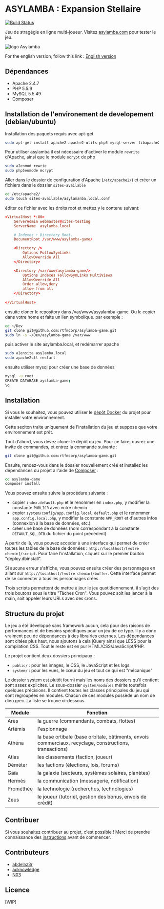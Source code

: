 ASYLAMBA : Expansion Stellaire
==============================

[![Build Status](https://travis-ci.org/rtfmcorp/asylamba-game.svg?branch=master)](https://travis-ci.org/rtfmcorp/asylamba-game)

Jeu de stragégie en ligne multi-joueur. Visitez [asylamba.com](http://asylamba.com) pour tester le jeu.

![logo Asylamba](http://asylamba.com/public/media/files/sources/asylambacom.png)

For the english version, follow this link : [English version](README.en.md) 

Dépendances
-----------

- Apache 2.4.7
- PHP 5.5.9
- MySQL 5.5.49
- Composer

Installation de l'environement de developement (debian/ubuntu)
--------------------------------------------------------------

Installation des paquets requis avec apt-get

```sh
sudo apt-get install apache2 apache2-utils php5 mysql-server libapache2-mod-php php-mysql
```

Pour utiliser asylamba il est nécessaire d'activer le module `rewrite` d'Apache, ainsi que le module `mcrypt` de php

```sh
sudo a2enmod rewrie
sudo php5enmode mcrypt
```

Aller dans le dossier de configuration d'Apache (`/etc/apache2/`) et créer un fichiers dans le dossier `sites-available`

```sh
cd /etc/apache2/
sudo touch sites-available/asylamanba.local.conf
```

éditer ce fichier avec les droits root et mettez y le contenu suivant:

```conf
<VirtualHost *:80>
    ServerAdmin webmaster@sites-testing
    ServerName  asylamba.local

    # Indexes + Directory Root.
    DocumentRoot /var/www/asylamba-game/

	<Directory />
		Options FollowSymLinks
		AllowOverride All
	</Directory>

	<Directory /var/www/asylamba-game/>
		Options Indexes FollowSymLinks MultiViews
		AllowOverride All
		Order allow,deny
		allow from all
	</Directory>
	
</VirtualHost>
```

ensuite cloner le repository dans /var/www/asyalamba-game. Ou le copier dans votre home et faite un lien symbolique. par exemple :

```sh
cd ~/Dev
git clone git@github.com:rtfmcorp/asylamba-game.git
sudo ln -s ~/Dev/asylamba-game /var/www
```

puis activer le site asylamba.local, et redémarrer apache

```sh
sudo a2ensite asylamba.local
sudo apache2ctl restart
```

ensuite utiliser mysql pour créer une base de données 

```sh 
mysql -u root
CREATE DATABASE ayslamba-game;
\q
```

Installation
------------

Si vous le souhaitez, vous pouvez utiliser le [dépôt Docker](https://github.com/rtfmcorp/asylamba-docker) du projet pour installer votre environnement.

Cette seciton traite uniquement de l'installation du jeu et suppose que votre environnement est prêt.

Tout d'abord, vous devez cloner le dépôt du jeu. Pour ce faire, ouvrez une invite de commandes, et entrez la commande suivante :

```sh
git clone git@github.com:rtfmcorp/asylamba-game.git
```

Ensuite, rendez-vous dans le dossier nouvellement créé et installez les dépendances du projet à l'aide de [Composer](https://getcomposer.org/) :

```sh
cd asylamba-game
composer install
```

Vous pouvez ensuite suivre la procédure suivante :

- copier `index.default.php` et le renommer en `index.php`, y modifier la constante `PUBLICR` avec votre chemin
- copier `system/config/app.config.local.default.php` et le renommer `app.config.local.php`, y modifier la constante `APP_ROOT` et d'autres infos (connexion à la base de données, etc.)
- créer une base de données (nom correspondant à la constante `DEFAULT_SQL_DTB` du fichier du point précédent)

A partir de là, vous pouvez accéder à une interface qui permet de créer toutes les tables de la base de données : `http://localhost/[votre chemin]/script`. Pour faire l'installation, cliquez sur le premier bouton "deploy.dbinstall". 

Si aucune erreur s'affiche, vous pouvez ensuite créer des personnages en allant sur `http://localhost/[votre chemin]/buffer`. Cette interface permet de se connecter à tous les personnages créés.

Trois scripts permettent de mettre à jour le jeu quotidiennement, il s'agit des trois boutons sous le titre "Tâches Cron". Vous pouvez soit les lancer à la main, soit appeler leurs URLs avec des crons.


Structure du projet
-------------------

Le jeu a été développé sans framework aucun, cela pour des raisons de performances et de besoins spécifiques pour un jeu de ce type. Il y a donc vraiment peu de dépendances à des librairies externes. Les dépendances sont citées plus haut, nous ajoutons à cela jQuery ainsi que LESS pour la compilation CSS. Tout le reste est en pur HTML/CSS/JavaScript/PHP.

Le projet contient deux dossiers principaux :

- `public/` : pour les images, le CSS, le JavaScript et les logs
- `system/` : pour les vues, le cœur du jeu et tout ce qui est "mécanique"

Le dossier system est plutôt fourni mais les noms des dossiers qu'il contient sont assez explicites. Le sous-dossier `system/modules` mérite toutefois quelques précisions. Il contient toutes les classes principales du jeu qui sont regroupées en modules. Chacun de ces modules possède un nom de dieu grec. La liste se trouve ci-dessous.


| Module    | Fonction |
|-----------|----------|
| Arès      | la guerre (commandants, combats, flottes) |
| Artémis   | l'espionnage |
| Athéna    | la base ortibale (base orbitale, bâtiments, envois commerciaux, recyclage, constructions, transactions) |
| Atlas     | les classements (faction, joueur) |
| Déméter   | les factions (élections, lois, forums) |
| Gaïa      | la galaxie (secteurs, systèmes solaires, planètes) |
| Hermès    | la communication (messagerie, notification) |
| Prométhée | la technologie (recherches, technologies) |
| Zeus      | le joueur (tutoriel, gestion des bonus, envois de crédit) |


Contribuer
----------

Si vous souhaitez contribuer au projet, c'est possible ! Merci de prendre connaissance des [instructions](CONTRIBUTING.md) avant de commencer.


Contributeurs
-------------

* [abdelaz3r](https://github.com/abdelaz3r)
* [acknowledge](https://github.com/acknowledge)
* [N03](https://github.com/N03)


Licence
-------

[WIP]
